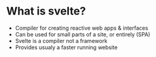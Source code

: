 # What is svelte?

- Compiler for creating reactive web apps & interfaces
- Can be used for small parts of a site, or entirely (SPA)
- Svelte is a compiler not a framework
- Provides usualy a faster running website